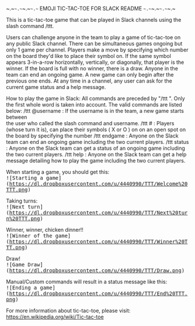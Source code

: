 ~.~`~.~`~.~`~.~` EMOJI TIC-TAC-TOE FOR SLACK README `~.~`~.~`~.~`~.~

This is a tic-tac-toe game that can be played in Slack channels using the slash command /ttt.

Users can challenge anyone in the team to play a game of tic-tac-toe on any public Slack channel. There can be simultaneous games ongoing but only 1 game per channel. Players make a move by specifying which number on the board they'd like to place their symbol on. If the same symbol appears 3-in-a-row horizontally, vertically, or diagonally, that player is the winner. If the board is full with no winner, there is a draw. Anyone in the team can end an ongoing game. A new game can only begin after the previous one ends. At any time in a channel, any user can ask for the current game status and a help message.

How to play the game in Slack:
All commands are preceded by "/ttt ". Only the first whole word is taken into account. The valid commands are listed below:
/ttt @username : If the username is in the team, a new game starts between  
                 the user who called the slash command and username.
/ttt # : Players (whose turn it is), can place their symbols ( X or O ) on
         on an open spot on the board by specifying the number
/ttt endgame : Anyone on the Slack team can end an ongoing game including 
               the two current players.
/ttt status : Anyone on the Slack team can get a status of an ongoing game
              including the two current players.
/ttt help : Anyone on the Slack team can get a help message detailing how to 
            play the game including the two current players.
            
When starting a game, you should get this:<br/>
<kbd>![Starting a game]
(https://dl.dropboxusercontent.com/u/4440990/TTT/Welcome%20TTT.png)</kbd>



Taking turns:<br/>
<kbd>![Next turn]
(https://dl.dropboxusercontent.com/u/4440990/TTT/Next%20turn%20TTT.png)</kbd>



Winner, winner, chicken dinner!! <br/>
<kbd>![Winner of the game]
(https://dl.dropboxusercontent.com/u/4440990/TTT/Winner%20TTT.png)</kbd>



Draw!<br/>
<kbd>![Game Draw]
(https://dl.dropboxusercontent.com/u/4440990/TTT/Draw.png)</kbd>




Manual/Custom commands will result in a status message like this:<br/>
<kbd>![Ending a game]
(https://dl.dropboxusercontent.com/u/4440990/TTT/End%20TTT.png)</kbd>


For more information about tic-tac-toe, please visit:
https://en.wikipedia.org/wiki/Tic-tac-toe
